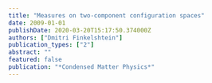 ```yaml
---
title: "Measures on two-component configuration spaces"
date: 2009-01-01
publishDate: 2020-03-20T15:17:50.374000Z
authors: ["Dmitri Finkelshtein"]
publication_types: ["2"]
abstract: ""
featured: false
publication: "*Condensed Matter Physics*"
---
```


